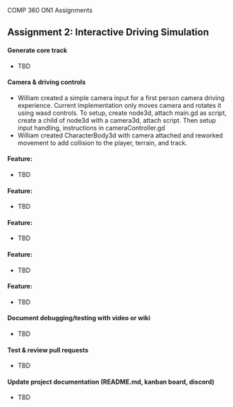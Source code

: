 COMP 360 ON1 Assignments


## Assignment 2: Interactive Driving Simulation

#### Generate core track
- TBD

#### Camera & driving controls
- William created a simple camera input for a first person camera driving experience. Current implementation only moves camera and rotates it using wasd controls. To setup, create node3d, attach main.gd as script, create a child of node3d with a camera3d, attach script. Then setup input handling, instructions in cameraController.gd
- William created CharacterBody3d with camera attached and reworked movement to add collision to the player, terrain, and track. 

#### Feature: 
- TBD

#### Feature: 
- TBD

#### Feature: 
- TBD

#### Feature: 
- TBD

#### Feature: 
- TBD

#### Document debugging/testing with video or wiki
- TBD

#### Test & review pull requests
- TBD

#### Update project documentation (README.md, kanban board, discord)
- TBD

